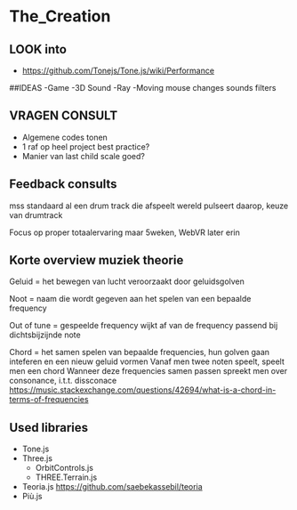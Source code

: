# The_Creation

## LOOK into
- https://github.com/Tonejs/Tone.js/wiki/Performance

##IDEAS
-Game
-3D Sound
-Ray
-Moving mouse changes sounds filters

## VRAGEN CONSULT
- Algemene codes tonen
- 1 raf op heel project best practice?
- Manier van last child scale goed?

## Feedback consults
mss standaard al een drum track die afspeelt
wereld pulseert daarop,
keuze van drumtrack

Focus op proper totaalervaring
maar 5weken, WebVR later erin


## Korte overview muziek theorie

Geluid = het bewegen van lucht veroorzaakt door geluidsgolven

Noot = naam die wordt gegeven aan het spelen van een bepaalde frequency

Out of tune = gespeelde frequency wijkt af van de frequency passend bij dichtsbijzijnde note

Chord = het samen spelen van bepaalde frequencies, hun golven gaan inteferen en een nieuw geluid vormen
Vanaf men twee noten speelt, speelt men een chord
Wanneer deze frequencies samen passen spreekt men over consonance, i.t.t. dissconace
https://music.stackexchange.com/questions/42694/what-is-a-chord-in-terms-of-frequencies

## Used libraries

- Tone.js
- Three.js
  - OrbitControls.js
  - THREE.Terrain.js
- Teoria.js https://github.com/saebekassebil/teoria
- Più.js
